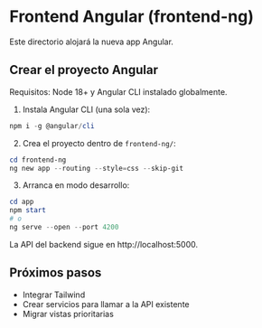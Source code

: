 # Frontend Angular (frontend-ng)

Este directorio alojará la nueva app Angular.

## Crear el proyecto Angular

Requisitos: Node 18+ y Angular CLI instalado globalmente.

1. Instala Angular CLI (una sola vez):

```powershell
npm i -g @angular/cli
```

2. Crea el proyecto dentro de `frontend-ng/`:

```powershell
cd frontend-ng
ng new app --routing --style=css --skip-git
```

3. Arranca en modo desarrollo:

```powershell
cd app
npm start
# o
ng serve --open --port 4200
```

La API del backend sigue en http://localhost:5000.

## Próximos pasos

- Integrar Tailwind
- Crear servicios para llamar a la API existente
- Migrar vistas prioritarias
